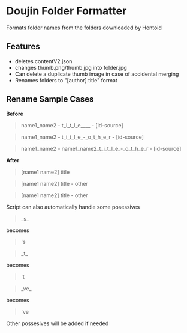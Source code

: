 # Doujin Folder Formatter
Formats folder names from the folders downloaded by Hentoid
## Features
- deletes contentV2.json
- changes thumb.png/thumb.jpg into folder.jpg
- Can delete a duplicate thumb image in case of accidental merging
- Renames folders to "[author] title" format
## Rename Sample Cases
**Before**
> name1_name2 - t_i_t_l_e____ - [id-source]

> name1_name2 - t_i_t_l_e_-_o_t_h_e_r - [id-source]

> name1_name2 - name1_name2_t_i_t_l_e_-_o_t_h_e_r - [id-source]

**After**
> [name1 name2] title

> [name1 name2] title - other

> [name1 name2] title - other

Script can also automatically handle some posessives
> \_s\_

becomes
> 's 

> \_t\_

becomes
> 't 

> \_ve\_

becomes
> 've

Other possesives will be added if needed